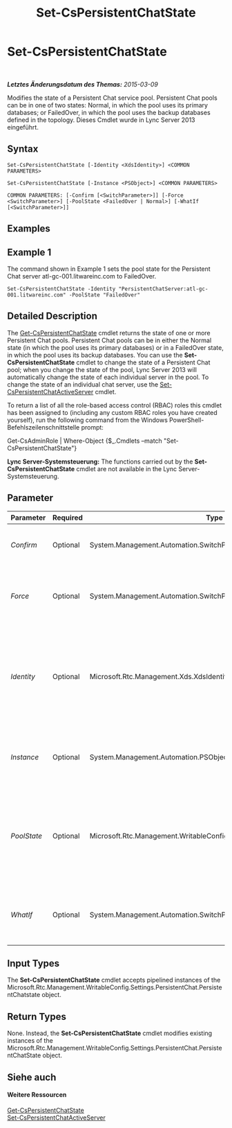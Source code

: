 ﻿---
title: Set-CsPersistentChatState
TOCTitle: Set-CsPersistentChatState
ms:assetid: 9b82fe41-214d-4376-b026-bb1434d04118
ms:mtpsurl: https://technet.microsoft.com/de-de/library/JJ205109(v=OCS.15)
ms:contentKeyID: 49294880
ms.date: 05/19/2016
mtps_version: v=OCS.15
ms.translationtype: HT
---

# Set-CsPersistentChatState

 

_**Letztes Änderungsdatum des Themas:** 2015-03-09_

Modifies the state of a Persistent Chat service pool. Persistent Chat pools can be in one of two states: Normal, in which the pool uses its primary databases; or FailedOver, in which the pool uses the backup databases defined in the topology. Dieses Cmdlet wurde in Lync Server 2013 eingeführt.

## Syntax

    Set-CsPersistentChatState [-Identity <XdsIdentity>] <COMMON PARAMETERS>

    Set-CsPersistentChatState [-Instance <PSObject>] <COMMON PARAMETERS>

    COMMON PARAMETERS: [-Confirm [<SwitchParameter>]] [-Force <SwitchParameter>] [-PoolState <FailedOver | Normal>] [-WhatIf [<SwitchParameter>]]

## Examples

## Example 1

The command shown in Example 1 sets the pool state for the Persistent Chat server atl-gc-001.litwareinc.com to FailedOver.

    Set-CsPersistentChatState -Identity "PersistentChatServer:atl-gc-001.litwareinc.com" -PoolState "FailedOver"

## Detailed Description

The [Get-CsPersistentChatState](get-cspersistentchatstate.md) cmdlet returns the state of one or more Persistent Chat pools. Persistent Chat pools can be in either the Normal state (in which the pool uses its primary databases) or in a FailedOver state, in which the pool uses its backup databases. You can use the **Set-CsPersistentChatState** cmdlet to change the state of a Persistent Chat pool; when you change the state of the pool, Lync Server 2013 will automatically change the state of each individual server in the pool. To change the state of an individual chat server, use the [Set-CsPersistentChatActiveServer](set-cspersistentchatactiveserver.md) cmdlet.

To return a list of all the role-based access control (RBAC) roles this cmdlet has been assigned to (including any custom RBAC roles you have created yourself), run the following command from the Windows PowerShell-Befehlszeilenschnittstelle prompt:

Get-CsAdminRole | Where-Object {$\_.Cmdlets –match "Set-CsPersistentChatState"}

**Lync Server-Systemsteuerung:** The functions carried out by the **Set-CsPersistentChatState** cmdlet are not available in the Lync Server-Systemsteuerung.

## Parameter


<table>
<colgroup>
<col style="width: 25%" />
<col style="width: 25%" />
<col style="width: 25%" />
<col style="width: 25%" />
</colgroup>
<thead>
<tr class="header">
<th>Parameter</th>
<th>Required</th>
<th>Type</th>
<th>Description</th>
</tr>
</thead>
<tbody>
<tr class="odd">
<td><p><em>Confirm</em></p></td>
<td><p>Optional</p></td>
<td><p>System.Management.Automation.SwitchParameter</p></td>
<td><p>Prompts you for confirmation before executing the command.</p></td>
</tr>
<tr class="even">
<td><p><em>Force</em></p></td>
<td><p>Optional</p></td>
<td><p>System.Management.Automation.SwitchParameter</p></td>
<td><p>Suppresses the display of any non-fatal error message that might arise when running the command.</p></td>
</tr>
<tr class="odd">
<td><p><em>Identity</em></p></td>
<td><p>Optional</p></td>
<td><p>Microsoft.Rtc.Management.Xds.XdsIdentity</p></td>
<td><p>Service Identity of the Persistent Chat pool where the new service state will be applied. For example:</p>
<p>-Identity PersistentChatServer:atl-persistentchat-001.litwareinc.com</p></td>
</tr>
<tr class="even">
<td><p><em>Instance</em></p></td>
<td><p>Optional</p></td>
<td><p>System.Management.Automation.PSObject</p></td>
<td><p>Allows you to pass a reference to an object to the cmdlet rather than set individual parameter values.</p></td>
</tr>
<tr class="odd">
<td><p><em>PoolState</em></p></td>
<td><p>Optional</p></td>
<td><p>Microsoft.Rtc.Management.WritableConfig.Settings.PersistentChat.PoolState</p></td>
<td><p>Current state of the Persistent Chat pool. Valid values are:</p>
<p>* Normal</p>
<p>* FailedOver</p>
<p>The default value is Normal.</p></td>
</tr>
<tr class="even">
<td><p><em>WhatIf</em></p></td>
<td><p>Optional</p></td>
<td><p>System.Management.Automation.SwitchParameter</p></td>
<td><p>Describes what would happen if you executed the command without actually executing the command.</p></td>
</tr>
</tbody>
</table>


## Input Types

The **Set-CsPersistentChatState** cmdlet accepts pipelined instances of the Microsoft.Rtc.Management.WritableConfig.Settings.PersistentChat.PersistentChatstate object.

## Return Types

None. Instead, the **Set-CsPersistentChatState** cmdlet modifies existing instances of the Microsoft.Rtc.Management.WritableConfig.Settings.PersistentChat.PersistentChatState object.

## Siehe auch

#### Weitere Ressourcen

[Get-CsPersistentChatState](get-cspersistentchatstate.md)  
[Set-CsPersistentChatActiveServer](set-cspersistentchatactiveserver.md)

